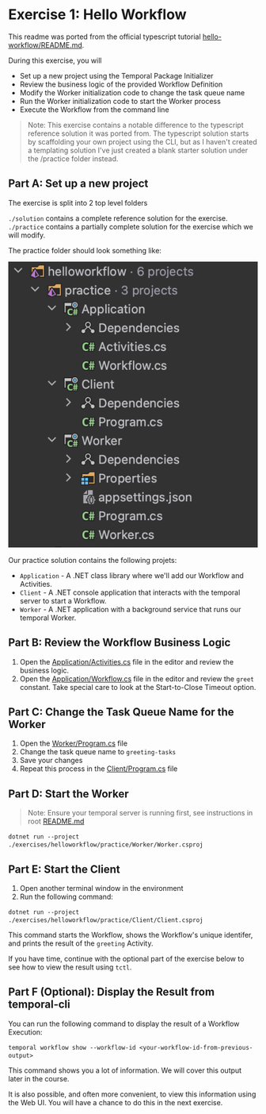 # Exercise 1: Hello Workflow

This readme was ported from the official typescript tutorial [hello-workflow/README.md](https://github.com/temporalio/edu-101-typescript-code/blob/main/exercises/hello-workflow/README.md).

During this exercise, you will

- Set up a new project using the Temporal Package Initializer
- Review the business logic of the provided Workflow Definition
- Modify the Worker initialization code to change the task queue name
- Run the Worker initialization code to start the Worker process
- Execute the Workflow from the command line

> Note: This exercise contains a notable difference to the typescript reference solution it was ported from. The typescript solution starts by scaffolding your own project using the CLI, but as I haven't created a templating solution I've just created a blank starter solution under the /practice folder instead.

## Part A: Set up a new project

The exercise is split into 2 top level folders

`./solution` contains a complete reference solution for the exercise.
`./practice` contains a partially complete solution for the exercise which we will modify.

The practice folder should look something like:

![hello workflow project structure](../../docs/helloworkflow/hello-workflow-project-structure.png)

Our practice solution contains the following projets:

- `Application` - A .NET class library where we'll add our Workflow and Activities.
- `Client` - A .NET console application that interacts with the temporal server to start a Workflow.
- `Worker` - A .NET application with a background service that runs our temporal Worker.

## Part B: Review the Workflow Business Logic

1. Open the [Application/Activities.cs](./practice/Application/Activities.cs) file in the editor and review the business logic.
2. Open the [Application/Workflow.cs](./practice/Application/Workflow.cs) file in the editor and review the `greet` constant. Take special care to look at the Start-to-Close Timeout option.

## Part C: Change the Task Queue Name for the Worker

1. Open the [Worker/Program.cs](./practice/Worker/Program.cs) file
2. Change the task queue name to `greeting-tasks`
3. Save your changes
4. Repeat this process in the [Client/Program.cs](./practice/Client/Program.cs) file

## Part D: Start the Worker

> Note: Ensure your temporal server is running first, see instructions in root [README.md](../../README.md)

```command
dotnet run --project ./exercises/helloworkflow/practice/Worker/Worker.csproj
```

## Part E: Start the Client

1. Open another terminal window in the environment
2. Run the following command:

```command
dotnet run --project ./exercises/helloworkflow/practice/Client/Client.csproj
```

This command starts the Workflow, shows the Workflow's unique identifer, and prints the result of the `greeting` Activity.

If you have time, continue with the optional part of the exercise below to see how to view the result using `tctl`.

## Part F (Optional): Display the Result from temporal-cli

You can run the following command to display the result of a Workflow Execution:

```command
temporal workflow show --workflow-id <your-workflow-id-from-previous-output>
```

This command shows you a lot of information. We will cover this output later in the course.

It is also possible, and often more convenient, to view this information using the Web UI. You will have a chance to do this in the next exercise.
